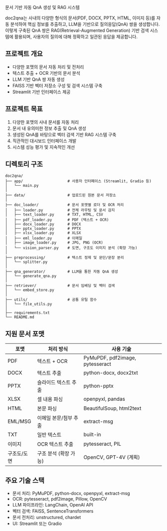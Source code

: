 문서 기반 자동 QnA 생성 및 RAG 시스템

doc2qna는 사내의 다양한 형식의 문서(PDF, DOCX, PPTX, HTML, 이미지 등)를 자동 분석하여 핵심 정보를 추출하고, LLM을 기반으로 질의응답(QnA) 쌍을 생성합니다. 이렇게 구축된 QnA 쌍은 RAG(Retrieval-Augmented Generation) 기반 검색 시스템에 활용되며, 사용자의 질의에 대해 정확하고 일관된 응답을 제공합니다.

## 프로젝트 개요

- 다양한 포맷의 문서 자동 처리 및 전처리
- 텍스트 추출 + OCR 기반의 문서 분석
- LLM 기반 QnA 쌍 자동 생성
- FAISS 기반 벡터 저장소 구성 및 검색 시스템 구축
- Streamlit 기반 인터페이스 제공

## 프로젝트 목표

1. 다양한 포맷의 사내 문서를 자동 처리
2. 문서 내 유의미한 정보 추출 및 QnA 생성
3. 생성된 QnA를 바탕으로 벡터 검색 기반 RAG 시스템 구축
4. 직관적인 대시보드 인터페이스 개발
5. 시스템 성능 평가 및 지속적인 개선

## 디렉토리 구조

```
doc2qna/
├── app/                    # 사용자 인터페이스 (Streamlit, Gradio 등)
│   └── main.py
│
├── data/                   # 업로드된 원본 문서 저장소
│
├── doc_loader/             # 문서 포맷별 로더 및 OCR 처리
│   ├── loader.py           # 전체 라우팅 및 문서 감지
│   ├── text_loader.py      # TXT, HTML, CSV
│   ├── pdf_loader.py       # PDF (텍스트 + OCR)
│   ├── docx_loader.py      # DOCX
│   ├── pptx_loader.py      # PPTX
│   ├── xlsx_loader.py      # XLSX
│   ├── eml_loader.py       # 이메일
│   ├── image_loader.py     # JPG, PNG (OCR)
│   └── vision_parser.py    # 도면, 구조도 이미지 분석 (확장 가능)
│
├── preprocessing/          # 텍스트 정제 및 문단/문장 분리
│   └── splitter.py
│
├── qna_generator/          # LLM을 통한 자동 QnA 생성
│   └── generate_qna.py
│
├── retriever/              # 문서 임베딩 및 벡터 검색
│   └── embed_store.py
│
├── utils/                  # 공통 유틸 함수
│   └── file_utils.py
│
├── requirements.txt
└── README.md
```

## 지원 문서 포맷

| 포맷       | 처리 방식               | 사용 기술                        |
|------------|--------------------------|----------------------------------|
| PDF        | 텍스트 + OCR             | PyMuPDF, pdf2image, pytesseract |
| DOCX       | 텍스트 추출              | python-docx, docx2txt           |
| PPTX       | 슬라이드 텍스트 추출     | python-pptx                     |
| XLSX       | 셀 내용 파싱             | openpyxl, pandas                |
| HTML       | 본문 파싱                | BeautifulSoup, html2text        |
| EML/MSG    | 이메일 본문/첨부 추출    | extract-msg                     |
| TXT        | 일반 텍스트              | built-in                        |
| 이미지     | OCR 텍스트 추출          | pytesseract, PIL                |
| 구조도/도면| 구조 분석 (확장 가능)    | OpenCV, GPT-4V (계획)           |

## 주요 기술 스택

- 문서 처리: PyMuPDF, python-docx, openpyxl, extract-msg
- OCR: pytesseract, pdf2image, Pillow, OpenCV
- LLM 파이프라인: LangChain, OpenAI API
- 벡터 검색: FAISS, SentenceTransformers
- 문서 전처리: unstructured, chardet
- UI: Streamlit 또는 Gradio

